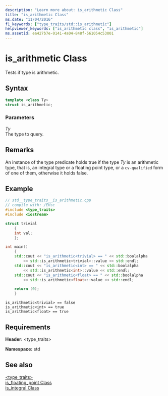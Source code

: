 ```yaml
---
description: "Learn more about: is_arithmetic Class"
title: "is_arithmetic Class"
ms.date: "11/04/2016"
f1_keywords: ["type_traits/std::is_arithmetic"]
helpviewer_keywords: ["is_arithmetic class", "is_arithmetic"]
ms.assetid: ea427b7e-0141-4a04-848f-561054c53001
---
```

# is_arithmetic Class

Tests if type is arithmetic.

## Syntax

```cpp
template <class Ty>
struct is_arithmetic;
```

### Parameters

*Ty*\
The type to query.

## Remarks

An instance of the type predicate holds true if the type *Ty* is an arithmetic type, that is, an integral type or a floating point type, or a `cv-qualified` form of one of them, otherwise it holds false.

## Example

```cpp
// std__type_traits__is_arithmetic.cpp
// compile with: /EHsc
#include <type_traits>
#include <iostream>

struct trivial
    {
    int val;
    };

int main()
    {
    std::cout << "is_arithmetic<trivial> == " << std::boolalpha
        << std::is_arithmetic<trivial>::value << std::endl;
    std::cout << "is_arithmetic<int> == " << std::boolalpha
        << std::is_arithmetic<int>::value << std::endl;
    std::cout << "is_arithmetic<float> == " << std::boolalpha
        << std::is_arithmetic<float>::value << std::endl;

    return (0);
    }
```

```Output
is_arithmetic<trivial> == false
is_arithmetic<int> == true
is_arithmetic<float> == true
```

## Requirements

**Header:** \<type_traits>

**Namespace:** std

## See also

[<type_traits>](../standard-library/type-traits.md)\
[is_floating_point Class](../standard-library/is-floating-point-class.md)\
[is_integral Class](../standard-library/is-integral-class.md)
